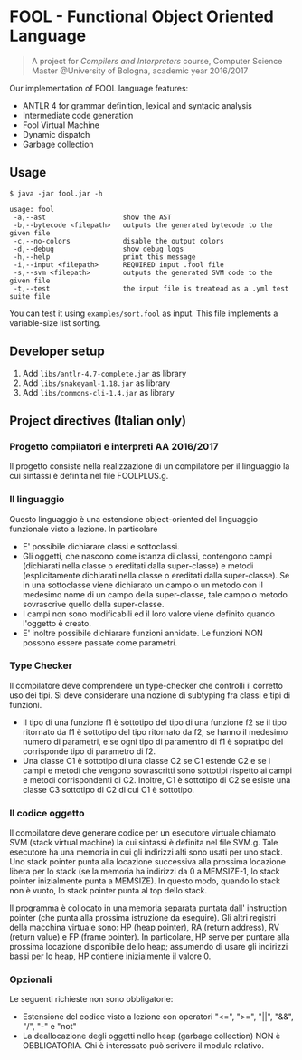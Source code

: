 
# FOOL - Functional Object Oriented Language

> A project for *Compilers and Interpreters* course, Computer Science Master @University of Bologna, academic year 2016/2017

Our implementation of FOOL language features:

- ANTLR 4 for grammar definition, lexical and syntacic analysis
- Intermediate code generation
- Fool Virtual Machine
- Dynamic dispatch
- Garbage collection

## Usage

```
$ java -jar fool.jar -h

usage: fool
 -a,--ast                   show the AST
 -b,--bytecode <filepath>   outputs the generated bytecode to the given file
 -c,--no-colors             disable the output colors
 -d,--debug                 show debug logs
 -h,--help                  print this message
 -i,--input <filepath>      REQUIRED input .fool file
 -s,--svm <filepath>        outputs the generated SVM code to the given file
 -t,--test                  the input file is treatead as a .yml test suite file
```
You can test it using `examples/sort.fool` as input. This file implements a variable-size list sorting.
## Developer setup

1. Add `libs/antlr-4.7-complete.jar` as library
2. Add `libs/snakeyaml-1.18.jar` as library
3. Add `libs/commons-cli-1.4.jar` as library

## Project directives (Italian only)

### Progetto compilatori e interpreti AA 2016/2017

Il progetto consiste nella realizzazione di un compilatore per il linguaggio la cui sintassi è definita nel file FOOLPLUS.g. 

### Il linguaggio

Questo linguaggio è una estensione object-oriented del linguaggio funzionale visto a lezione. In particolare 

* E' possibile dichiarare classi e sottoclassi. 
* Gli oggetti, che nascono come istanza di classi, contengono campi (dichiarati nella classe o ereditati dalla super-classe) e metodi (esplicitamente dichiarati nella classe o ereditati dalla super-classe). Se in una sottoclasse viene dichiarato un campo o un metodo con il medesimo nome di un campo della super-classe, tale campo o metodo sovrascrive quello della super-classe. 
* I campi non sono modificabili ed il loro valore viene definito quando l'oggetto è creato.
* E' inoltre possibile dichiarare funzioni annidate. Le funzioni NON possono essere passate come parametri.

### Type Checker

Il compilatore deve comprendere un type-checker che controlli il corretto uso dei tipi. Si deve considerare una nozione di subtyping fra classi e tipi di funzioni. 

* Il tipo di una funzione f1 è sottotipo del tipo di una funzione f2 se il tipo ritornato da f1 è sottotipo del tipo ritornato da f2, se hanno il medesimo numero di parametri, e se ogni tipo di paramentro di f1 è sopratipo del corrisponde tipo di parametro di f2. 
* Una classe C1 è sottotipo di una classe C2 se C1 estende C2 e se i campi e metodi che vengono sovrascritti sono sottotipi rispetto ai campi e metodi corrispondenti di C2.  Inoltre, C1 è sottotipo di C2 se esiste una classe C3 sottotipo di C2 di cui C1 è sottotipo.

### Il codice oggetto

Il compilatore deve generare codice per un esecutore virtuale chiamato SVM (stack virtual machine) la cui sintassi è definita nel file SVM.g. Tale esecutore ha una memoria in cui gli indirizzi alti sono usati per uno stack. Uno stack pointer punta alla locazione successiva alla prossima locazione libera per lo stack (se la memoria ha indirizzi da 0 a MEMSIZE-1, lo stack pointer inizialmente punta a MEMSIZE). In questo modo, quando lo stack non è vuoto, lo stack pointer punta al top dello stack. 

Il programma è collocato in una memoria separata puntata dall' instruction pointer (che punta alla prossima istruzione da eseguire). Gli altri registri della macchina virtuale sono: HP (heap pointer), RA (return address), RV (return value) e FP (frame pointer). 
In particolare, HP serve per puntare alla prossima locazione disponibile dello heap; assumendo di usare gli indirizzi bassi per lo heap, HP contiene inizialmente il valore 0.

### Opzionali

Le seguenti richieste non sono obbligatorie:

* Estensione del codice visto a lezione con operatori "<=", ">=", "||", "&&", "/", "-" e "not"
* La deallocazione degli oggetti nello heap (garbage collection) NON è OBBLIGATORIA. Chi è interessato può scrivere il modulo relativo.
